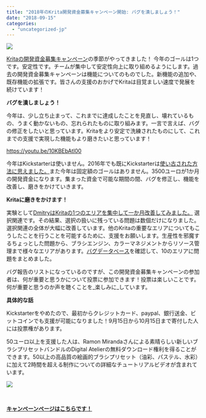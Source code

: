 ```yaml
---
title: "2018年のKrita開発資金募集キャンペーン開始: バグを潰しましょう！"
date: "2018-09-15"
categories: 
  - "uncategorized-jp"
---
```


[![](/images/posts/2018/2018-fundraiser-hero2.png)](https://krita.org)

[Kritaの開発資金募集キャンペーン](https://krita.org/en/fundraising-2018-campaign/)の季節がやってきました！ 今年のゴールは1つです。安定性です。チームが集中して安定性向上に取り組めるようにします。過去の開発資金募集キャンペーンは機能についてのものでした。新機能の追加や、既存機能の拡張です。皆さんの支援のおかげでKritaは目覚ましい速度で発展を続けています！

**バグを潰しましょう！**

今年は、少し立ち止まって、これまでに達成したことを見直し、壊れているもの、うまく動かないもの、忘れられたものに取り組みます。一言で言えば、バグの修正をしたいと思っています。Kritaをより安定で洗練されたものにして、これまでの支援で実現した機能もより磨きたいと思っています！

https://youtu.be/10KBEbAtl00

今年はKickstarterは使いません。2016年でも既にKickstarterは[使い古された方法に思えました。](https://valdyas.org/fading/kde/the-2016-kickstarter/)また今年は固定額のゴールはありません。3500ユーロが1か月の開発資金になります。集まった資金で可能な期間の間、バグを修正し、機能を改善し、磨きをかけていきます。

**Kritaに磨きをかけます！**

実験として[DmitryはKritaの1つのエリアを集中して一か月改善してみました。](https://phabricator.kde.org/T7492) 選択関連です。その結果、選択の扱いに残っている問題は数個だけになりました。選択関連の全体が大幅に改善しています。他のKritaの重要なエリアについてもこうしたことを行うことを可能するために、支援をお願いします。生産性を邪魔するちょっとした問題から、ブラシエンジン、カラーマネジメントからリソース管理まで様々なエリアがあります。[バグデータベース](https://bugs.kde.org/component-report.cgi?product=krita)を確認して、10のエリアに問題をまとめました。

バグ報告のリストになっているのですが、この開発資金募集キャンペーンの参加者は、何が重要と思うかについて投票に参加できます！投票は楽しいことです。何が重要と思うのか声を聴くことを_楽しみに_しています。

**具体的な話**

Kickstarterをやめたので、最初からクレジットカード、paypal、銀行送金、ビットコインでも支援が可能になりました！9月15日から10月15日まで寄付した人には投票権があります。

50ユーロ以上を支援した人は、Ramon Mirandaさんによる素晴らしい新しいブラシプリセットバンドルのDigital Atelierの無料ダウンロード権利を得ることができます。50以上の高品質の絵画的ブラシプリセット（油彩、パステル、水彩）に加えて2時間を超える制作についての詳細なチュートリアルビデオが含まれています。

[![](/images/posts/2018/Digital-Atelier-Pack-Cover.png)](https://krita.org/wp-content/uploads/2018/09/Digital-Atelier-Pack-Cover.png)

 

[**キャンペーンページはこちらです！**](https://krita.org/en/fundraising-2018-campaign/)
